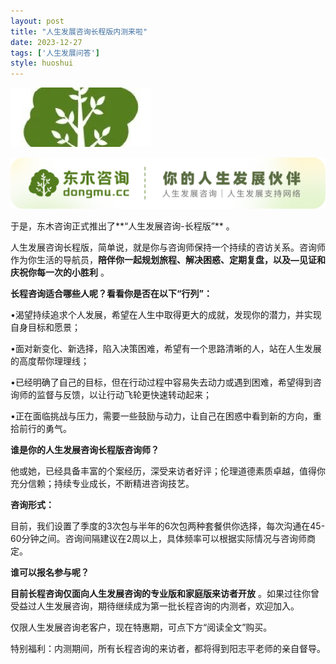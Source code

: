 ```yaml
---
layout: post
title: "人生发展咨询长程版内测来啦"
date: 2023-12-27
tags: ['人生发展问答']
style: huoshui
---
```


![](/assets/post_images/2023-12-27-17319184416670.15488680820075706.jpeg)

![](/assets/post_images/2023-12-27-17319184417420.5040950691222252.png)

于是，东木咨询正式推出了**“人生发展咨询-长程版”** 。

  

人生发展咨询长程版，简单说，就是你与咨询师保持一个持续的咨访关系。咨询师作为你生活的导航员，**陪伴你一起规划旅程、解决困惑、定期复盘，以及—见证和庆祝你每一次的小胜利**
。

  

  

**长程咨询适合哪些人呢？看看你是否在以下“行列”：**

•渴望持续追求个人发展，希望在人生中取得更大的成就，发现你的潜力，并实现自身目标和愿景；

  

•面对新变化、新选择，陷入决策困难，希望有一个思路清晰的人，站在人生发展的高度帮你理理线；

  

•已经明确了自己的目标，但在行动过程中容易失去动力或遇到困难，希望得到咨询师的监督与反馈，以让行动飞轮更快速转动起来；

  

•正在面临挑战与压力，需要一些鼓励与动力，让自己在困惑中看到新的方向，重拾前行的勇气。

  

  

**谁是你的人生发展咨询长程版咨询师？**

他或她，已经具备丰富的个案经历，深受来访者好评；伦理道德素质卓越，值得你充分信赖；持续专业成长，不断精进咨询技艺。

  

  

**咨询形式：**

目前，我们设置了季度的3次包与半年的6次包两种套餐供你选择，每次沟通在45-60分钟之间。咨询间隔建议在2周以上，具体频率可以根据实际情况与咨询师商定。

  

  

**谁可以报名参与呢？**

**目前长程咨询仅面向人生发展咨询的专业版和家庭版来访者开放** 。如果过往你曾受益过人生发展咨询，期待继续成为第一批长程咨询的内测者，欢迎加入。

  

仅限人生发展咨询老客户，现在特惠期，可点下方“阅读全文”购买。

  

特别福利：内测期间，所有长程咨询的来访者，都将得到阳志平老师的亲自督导。